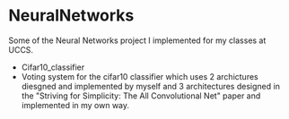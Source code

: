 # NeuralNetworks

Some of the Neural Networks project I implemented for my classes at UCCS.

- Cifar10_classifier
- Voting system for the cifar10 classifier which uses 2 archictures diesgned and implemented by myself and 3 architectures designed in the "Striving for Simplicity: The All Convolutional Net" paper and implemented in my own way.
